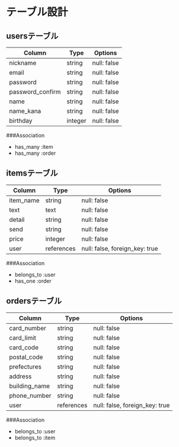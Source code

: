 # テーブル設計

## usersテーブル

| Column            |  Type     | Options      |
| ----------------  | --------- | -----------  |
| nickname          | string    | null: false  |
| email             | string    | null: false  |
| password          | string    | null: false  |
| password_confirm  | string    | null: false  |
| name              | string    | null: false  |
| name_kana         | string    | null: false  |
| birthday          | integer   | null: false  |

###Association

- has_many :item
- has_many :order

## itemsテーブル

| Column            |  Type     | Options      |
| ----------------  | --------- | -----------  |
| item_name         | string    | null: false  |
| text              | text      | null: false  |
| detail            | string    | null: false  |
| send              | string    | null: false  |
| price             | integer   | null: false  |
| user              | references| null: false, foreign_key: true  |

###Association

- belongs_to :user
- has_one :order

## ordersテーブル

| Column            |  Type     | Options      |
| ----------------  | --------- | -----------  |
| card_number       | string    | null: false  |
| card_limit        | string    | null: false  |
| card_code         | string    | null: false  |
| postal_code       | string    | null: false  |
| prefectures       | string    | null: false  |
| address           | string    | null: false  |
| building_name     | string    | null: false  |
| phone_number      | string    | null: false  |
| user              | references| null: false, foreign_key: true  |

###Association

- belongs_to :user
- belongs_to :item

